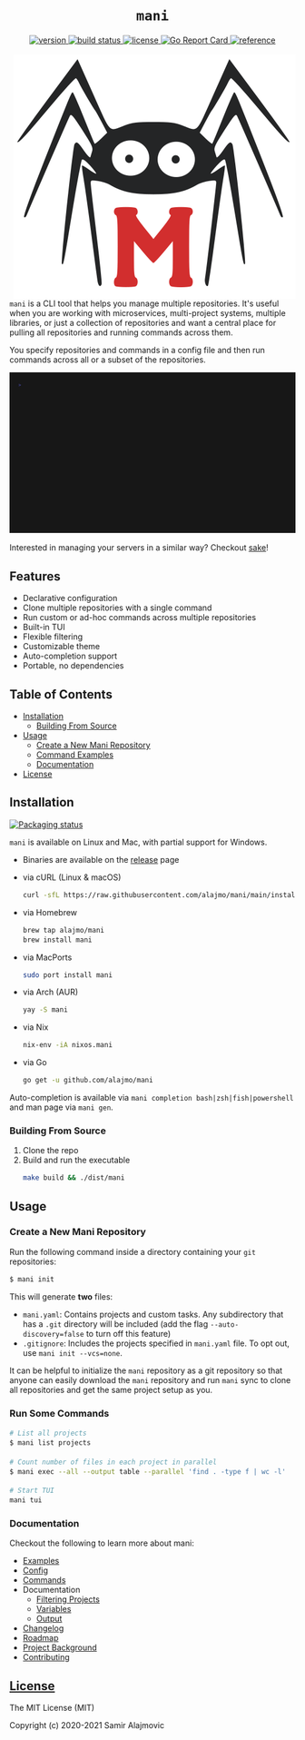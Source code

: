 <h1 align="center"><code>mani</code></h1>

<div align="center">
  <a href="https://github.com/alajmo/mani/releases">
    <img src="https://img.shields.io/github/release-pre/alajmo/mani.svg" alt="version">
  </a>

  <a href="https://github.com/alajmo/mani/actions">
    <img src="https://github.com/alajmo/mani/workflows/release/badge.svg" alt="build status">
  </a>

  <a href="https://img.shields.io/badge/license-MIT-green">
    <img src="https://img.shields.io/badge/license-MIT-green" alt="license">
  </a>

  <a href="https://goreportcard.com/report/github.com/alajmo/mani">
    <img src="https://goreportcard.com/badge/github.com/alajmo/mani" alt="Go Report Card">
  </a>

  <a href="https://pkg.go.dev/github.com/alajmo/mani">
    <img src="https://pkg.go.dev/badge/github.com/alajmo/mani.svg" alt="reference">
  </a>
</div>

<br>

<img src="./res/logo.svg" align="right"/>

`mani` is a CLI tool that helps you manage multiple repositories. It's useful when you are working with microservices, multi-project systems, multiple libraries, or just a collection of repositories and want a central place for pulling all repositories and running commands across them.

You specify repositories and commands in a config file and then run commands across all or a subset of the repositories.

![demo](res/demo.gif)

Interested in managing your servers in a similar way? Checkout [sake](https://github.com/alajmo/sake)!

## Features

- Declarative configuration
- Clone multiple repositories with a single command
- Run custom or ad-hoc commands across multiple repositories
- Built-in TUI
- Flexible filtering
- Customizable theme
- Auto-completion support
- Portable, no dependencies

## Table of Contents

- [Installation](#installation)
  - [Building From Source](#building-from-source)
- [Usage](#usage)
  - [Create a New Mani Repository](#create-a-new-mani-repository)
  - [Command Examples](#run-some-commands)
  - [Documentation](#documentation)
- [License](#license)

## Installation

[![Packaging status](https://repology.org/badge/vertical-allrepos/mani.svg)](https://repology.org/project/mani/versions)

`mani` is available on Linux and Mac, with partial support for Windows.

* Binaries are available on the [release](https://github.com/alajmo/mani/releases) page

* via cURL (Linux & macOS)
  ```sh
  curl -sfL https://raw.githubusercontent.com/alajmo/mani/main/install.sh | sh
  ```

* via Homebrew
  ```sh
  brew tap alajmo/mani
  brew install mani
  ```

* via MacPorts
  ```sh
  sudo port install mani
  ```

* via Arch (AUR)
  ```sh
  yay -S mani
  ```

* via Nix
  ```sh
  nix-env -iA nixos.mani
  ```

* via Go
  ```sh
  go get -u github.com/alajmo/mani
  ```

Auto-completion is available via `mani completion bash|zsh|fish|powershell` and man page via `mani gen`.

### Building From Source

1. Clone the repo
2. Build and run the executable
    ```sh
    make build && ./dist/mani
    ```

## Usage

### Create a New Mani Repository

Run the following command inside a directory containing your `git` repositories:

```sh
$ mani init
```

This will generate **two** files:

- `mani.yaml`: Contains projects and custom tasks. Any subdirectory that has a `.git` directory will be included (add the flag `--auto-discovery=false` to turn off this feature)
- `.gitignore`: Includes the projects specified in `mani.yaml` file. To opt out, use `mani init --vcs=none`.

It can be helpful to initialize the `mani` repository as a git repository so that anyone can easily download the `mani` repository and run `mani` sync to clone all repositories and get the same project setup as you.

### Run Some Commands

```bash
# List all projects
$ mani list projects

# Count number of files in each project in parallel
$ mani exec --all --output table --parallel 'find . -type f | wc -l'

# Start TUI
mani tui
```

### Documentation

Checkout the following to learn more about mani:

- [Examples](examples)
- [Config](docs/config.md)
- [Commands](docs/commands.md)
- Documentation
  - [Filtering Projects](docs/filtering_projects.md)
  - [Variables](docs/variables.md)
  - [Output](docs/output.md)
- [Changelog](/docs/changelog.md)
- [Roadmap](/docs/roadmap.md)
- [Project Background](docs/project-background.md)
- [Contributing](docs/contributing.md)

## [License](LICENSE)

The MIT License (MIT)

Copyright (c) 2020-2021 Samir Alajmovic
